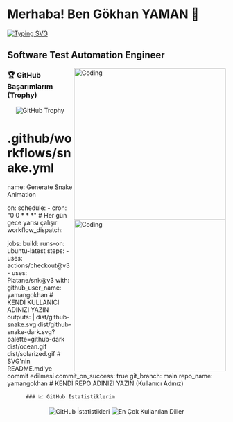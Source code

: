 # Merhaba! Ben Gökhan YAMAN 🚀

<p align="left">
  <a href="https://github.com/gokhanyaman">
    <img src="https://readme-typing-svg.herokuapp.com?font=Fira+Code&size=24&pause=1000&color=F70000&center=true&vCenter=true&width=450&lines=Software+Test+Automation+Engineer;Test+Otomasyonu+Stratejisti;Yaz%C4%B1l%C4%B1m+Kalitesi+Garanti+Alt%C4%B1nda!+QA+G%C3%BCc%C3%BC" alt="Typing SVG" />
  </a>
</p>

## Software Test Automation Engineer

<img align="right" alt="Coding" width="350" src="https://media.giphy.com/media/Q81N4g5y61m6c9gX18/giphy.gif">
<img align="right" alt="Coding" width="350" src="https://media.giphy.com/media/v1.Y2lkPTc5MGI3NjExNTV0N2Q0ZjI5eTY5MXVkb2xrb2Q3NjA5cm0xYXR4YnNpMGJ0bDR1ZyZlcD12MV9pbnRlcm5hbF9naWYmY3Q9Zw/3oKIPnAiaS8EHzUjKw/giphy.gif">

### 🏆 GitHub Başarımlarım (Trophy)
<p align="center">
  <img src="https://github-profile-trophy.vercel.app/?username=gokhanyaman&theme=onedark&no-frame=true&row=1&column=7" alt="GitHub Trophy" />
</p>

# .github/workflows/snake.yml
name: Generate Snake Animation

on:
  schedule:
    - cron: "0 0 * * *" # Her gün gece yarısı çalışır
  workflow_dispatch:

jobs:
  build:
    runs-on: ubuntu-latest
    steps:
      - uses: actions/checkout@v3
      - uses: Platane/snk@v3
        with:
          github_user_name: yamangokhan # KENDİ KULLANICI ADINIZI YAZIN
          outputs: |
            dist/github-snake.svg
            dist/github-snake-dark.svg?palette=github-dark
            dist/ocean.gif
            dist/solarized.gif
          # SVG'nin README.md'ye commit edilmesi
          commit_on_success: true
          git_branch: main
          repo_name: yamangokhan # KENDİ REPO ADINIZI YAZIN (Kullanıcı Adınız)

          ### 📈 GitHub İstatistiklerim
<p align="center">
  <img src="https://github-readme-stats.vercel.app/api?username=gokhanyaman&show_icons=true&theme=dark&include_all_commits=true&count_private=true" alt="GitHub İstatistikleri" />
  <img src="https://github-readme-stats.vercel.app/api/top-langs/?username=gokhanyaman&layout=compact&theme=dark" alt="En Çok Kullanılan Diller" />
</p>
